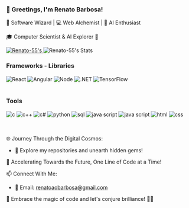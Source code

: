 ### 👋 Greetings, I'm Renato Barbosa!

🚀 Software Wizard | 💻 Web Alchemist | 🤖 AI Enthusiast

🎓 Computer Scientist & AI Explorer 🌠

<div>
 
 <a href="https://github.com/Renato-55/Renato-55">
  <img src="https://github-readme-stats.vercel.app/api?username=Renato-55&show_icons=true&line_height=20&count_private=true&title_color=1F6FEB&text_color=ffffff&bg_color=1d1f21&border_color=000000" alt="Renato-55's"/>
</a>
 
 <img src="https://github-readme-stats.vercel.app/api/top-langs/?username=Renato-55&layout=compact&title_color=1F6FEB&text_color=ffffff&bg_color=1d1f21&border_color=000000&langs_count=6" alt="Renato-55's Stats"/>
</div>

 ### Frameworks - Libraries 
 <div style="display: inline_block">
  <img align="center" alt="React" src="https://img.shields.io/badge/React-20232A?style=for-the-badge&logo=react&logoColor=61DAFB" />
  <img align="center" alt="Angular" src="https://img.shields.io/badge/Angular-DD0031?style=for-the-badge&logo=angular&logoColor=white" />
  <img align="center" alt="Node" src="https://img.shields.io/badge/Node.js-43853D?style=for-the-badge&logo=node.js&logoColor=white" />
  <img align="center" alt=".NET" src="https://img.shields.io/badge/.NET-5C2D91?style=for-the-badge&logo=.net&logoColor=white"/>
  <img align="center" alt="TensorFlow" src="https://img.shields.io/badge/TensorFlow-FF6F00?style=for-the-badge&logo=tensorflow&logoColor=white"/>
</div><br/>

 ### Tools 
 <div style="display: inline_block">
  <img align="center" alt="c" src="https://img.shields.io/badge/C-00599C?style=for-the-badge&logo=c&logoColor=white" />
  <img align="center" alt="c++" src="https://img.shields.io/badge/C%2B%2B-00599C?style=for-the-badge&logo=c%2B%2B&logoColor=white" />
  <img align="center" alt="c#" src="https://img.shields.io/badge/C%23-239120?style=for-the-badge&logo=c-sharp&logoColor=white" />
  <img align="center" alt="python" src="https://img.shields.io/badge/Python-14354C?style=for-the-badge&logo=python&logoColor=white" />
  <img align="center" alt="sql" src="https://img.shields.io/badge/MySQL-00000F?style=for-the-badge&logo=mysql&logoColor=white" />
  <img align="center" alt="java script" src="https://img.shields.io/badge/JavaScript-F7DF1E?style=for-the-badge&logo=javascript&logoColor=black" />
  <img align="center" alt="java script" src="https://img.shields.io/badge/TypeScript-007ACC?style=for-the-badge&logo=typescript&logoColor=white" />
  <img align="center" alt="html" src="https://img.shields.io/badge/HTML5-E34F26?style=for-the-badge&logo=html5&logoColor=white" />
  <img align="center" alt="css" src="https://img.shields.io/badge/CSS3-1572B6?style=for-the-badge&logo=css3&logoColor=white" />
</div><br/>


</br>

🌐 Journey Through the Digital Cosmos:
- 🌌 Explore my repositories and unearth hidden gems!

🚀 Accelerating Towards the Future, One Line of Code at a Time!

📫 Connect With Me:
- 📧 Email: renatoaobarbosa@gmail.com

🌟 Embrace the magic of code and let's conjure brilliance! 💫✨

